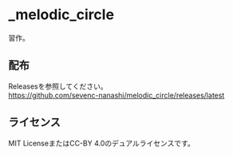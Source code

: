 # _melodic_circle

習作。

## 配布

Releasesを参照してください。\
<https://github.com/sevenc-nanashi/melodic_circle/releases/latest>

## ライセンス

MIT LicenseまたはCC-BY 4.0のデュアルライセンスです。
